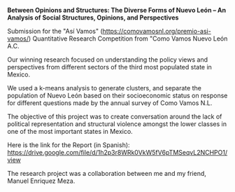 **Between Opinions and Structures: The Diverse Forms of Nuevo León – An Analysis of Social Structures, Opinions, and Perspectives**

Submission for the "Así Vamos" (https://comovamosnl.org/premio-asi-vamos/) Quantitative Research Competition from "Como Vamos Nuevo León A.C. 

Our winning research focused on understanding the policy views and perspectives from different sectors of the third most populated state in Mexico. 

We used a k-means analysis to generate clusters, and separate the population of Nuevo León based on their socioeconomic status on response for different questions made by the annual survey of Como Vamos N.L.

The objective of this project was to create conversation around the lack of political representation and structural violence amongst the lower classes in one of the most important states in Mexico. 

Here is the link for the Report (in Spanish): https://drive.google.com/file/d/1h2p3r8WRk0VkW5fV6pTMSeqvL2NCHPO1/view

The research project was a collaboration between me and my friend, Manuel Enriquez Meza. 

